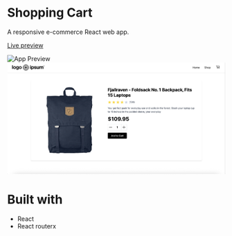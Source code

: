 # Shopping Cart     

A responsive e-commerce React web app.

[Live preview](https://shopping-cart-xi-wine.vercel.app/)

![App Preview](public/images/preview1.png)
![App Preview 2](public/images/preview2.png)

# Built with
- React
- React routerx

